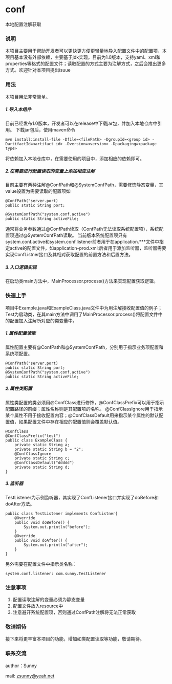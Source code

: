 # conf
本地配置注解获取

### 说明
本项目主要用于帮助开发者可以更快更方便更轻量地导入配置文件中的配置项，本项目基本没有外部依赖，主要基于jdk实现。目前为1.0版本，支持yaml、xml和properties等格式的配置文件；读取配置的方式主要为注解方式，之后会推出更多方式。欢迎针对本项目提出isuue

### 用法
本项目用法非常简单。
##### 1.导入本组件
目前已经发布1.0版本，开发者可以在release中下载jar包，并加入本地仓库中引用。
下载jar包后，使用maven命令
```
mvn install:install-file -Dfile=<filePath> -DgroupId=<group id> -DartifactId=<artifact id> -Dversion=<version> -Dpackaging=<package type>
```
将依赖加入本地仓库中，在需要使用的项目中，添加相应的依赖即可。
##### 2.在需要进行配置读取的变量上添加相应注解
目前主要有两种注解@ConfPath和@SystemConfPath，需要修饰静态变量，其value设置为需要读取的配置项如
```
@ConfPath("server.port)
public static String port;

@SystemConfPath("system.conf.active")
public static String activeFile;
```
通常将业务参数通过@ConfPath读取（ConfPath无法读取系统配置项），系统配置项通过@SystemConfPath读取。
当前版本系统配置项只有system.conf.active和system.conf.listener前者用于在application.***文件中指定active的配置文件，如application-prod.xml;后者用于添加监听器，监听器需要实现ConfListner接口及其相对获取配置的前置方法和后置方法。
##### 3.入口逻辑实现
在启动类main方法中，MainProcessor.process()方法来实现配置获取逻辑。

### 快速上手
项目中Example.java和ExampleClass.java文件中为用注解接收配置值的例子；Test为启动类，在其main方法中调用了MainProcessor.process()将配置文件中的配置加入注解所对应的类变量中。
##### 1.属性配置读取
属性配置主要有@ConfPath和@SystemConfPath，分别用于指示业务项配置和系统项配置。
```
@ConfPath("server.port)
public static String port;
@SystemConfPath("system.conf.active")
public static String activeFile;
```
##### 2.属性类配置
属性类配置的类必须用@ConfClass进行修饰，@ConfClassPrefix可以用于指示配置路径的前缀；属性名称则是其配置项的名称。
@ConfClassIgnore用于指示某个属性不用于接收配置内容；@ConfClassDefault用来指示某个属性的默认配置值，如果配置文件中存在相应的配置值则会覆盖默认值。
```
@ConfClass
@ConfClassPrefix("test")
public class ExampleClass {
    private static String a;
    private static String b = "2";
    @ConfClassIgnore
    private static String c;
    @ConfClassDefault("ddddd")
    private static String d;
}
```
##### 3.监听器
TestListener为示例监听器，其实现了ConfListener接口并实现了doBefore和doAfter方法。
```
public class TestListener implements ConfListner{
    @Override
    public void doBefore() {
        System.out.println("before");
    }
    @Override
    public void doAfter() {
        System.out.println("after");
    }
}
```
另外需要在配置文件中指示类名称：
```
system.conf.listener: com.sunny.TestListener
```

### 注意事项
1. 配置读取注解的变量必须为静态变量
2. 配置文件放入resource中
3. 注意避开系统配置项，否则通过ConfPath注解将无法正常获取

### 敬请期待
接下来将更丰富本项目的功能，增加如类配置读取等功能，敬请期待。

### 联系交流
author：Sunny

mail: zsunny@yeah.net

